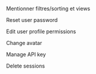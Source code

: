 
Mentionner filtres/sorting et views

Reset user password

Edit user profile permissions

Change avatar

Manage API key

Delete sessions